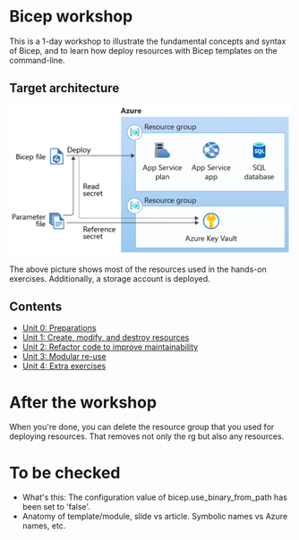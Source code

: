 # Bicep workshop

This is a 1-day workshop to illustrate the fundamental concepts and syntax of Bicep, and to learn how deploy resources with Bicep templates on the command-line.

## Target architecture

![Target architecture](https://github.com/mikkokallio/bicep-workshop/blob/main/images/architecture.png)

The above picture shows most of the resources used in the hands-on exercises. Additionally, a storage account is deployed.

## Contents

- [Unit 0: Preparations](https://github.com/mikkokallio/bicep-workshop/blob/main/docs/unit_0.md)
- [Unit 1: Create, modify, and destroy resources](https://github.com/mikkokallio/bicep-workshop/blob/main/docs/unit_1.md)
- [Unit 2: Refactor code to improve maintainability](https://github.com/mikkokallio/bicep-workshop/blob/main/docs/unit_2.md)
- [Unit 3: Modular re-use](https://github.com/mikkokallio/bicep-workshop/blob/main/docs/unit_3.md)
- [Unit 4: Extra exercises](https://github.com/mikkokallio/bicep-workshop/blob/main/docs/unit_4.md)

# After the workshop

When you're done, you can delete the resource group that you used for deploying resources. That removes not only the rg but also any resources.

# To be checked
- What's this: The configuration value of bicep.use_binary_from_path has been set to 'false'.
- Anatomy of template/module, slide vs article. Symbolic names vs Azure names, etc.
